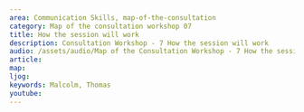 ```yaml
---
area: Communication Skills, map-of-the-consultation
category: Map of the consultation workshop 07
title: How the session will work
description: Consultation Workshop - 7 How the session will work
audio: /assets/audio/Map of the Consultation Workshop - 7 How the session will work - Malcolm - MQ.mp3
article: 
map:
ljog:  
keywords: Malcolm, Thomas
youtube: 
--- 
```

